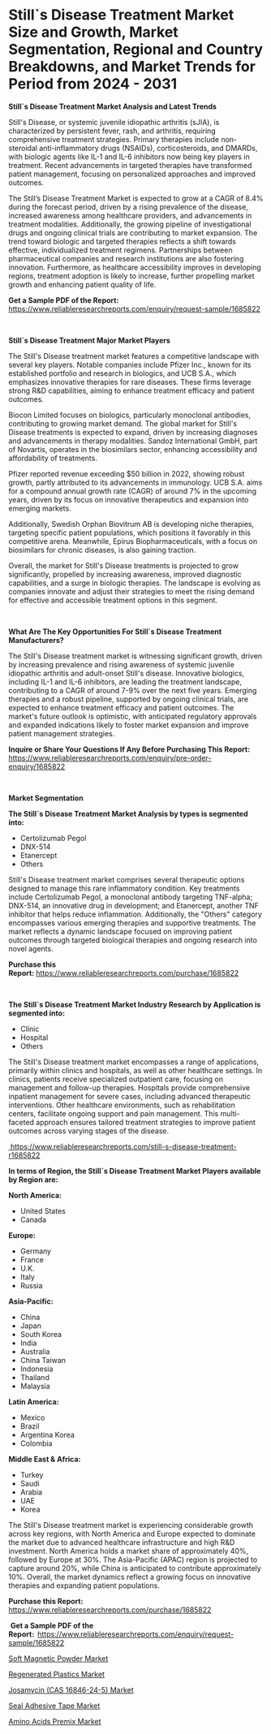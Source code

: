 <p><h1>Still`s Disease Treatment Market Size and Growth, Market Segmentation, Regional and Country Breakdowns, and Market Trends for Period from 2024 -  2031</h1></p><p><strong>Still`s Disease Treatment Market Analysis and Latest Trends</strong></p>
<p><p>Still's Disease, or systemic juvenile idiopathic arthritis (sJIA), is characterized by persistent fever, rash, and arthritis, requiring comprehensive treatment strategies. Primary therapies include non-steroidal anti-inflammatory drugs (NSAIDs), corticosteroids, and DMARDs, with biologic agents like IL-1 and IL-6 inhibitors now being key players in treatment. Recent advancements in targeted therapies have transformed patient management, focusing on personalized approaches and improved outcomes.</p><p>The Still’s Disease Treatment Market is expected to grow at a CAGR of 8.4% during the forecast period, driven by a rising prevalence of the disease, increased awareness among healthcare providers, and advancements in treatment modalities. Additionally, the growing pipeline of investigational drugs and ongoing clinical trials are contributing to market expansion. The trend toward biologic and targeted therapies reflects a shift towards effective, individualized treatment regimens. Partnerships between pharmaceutical companies and research institutions are also fostering innovation. Furthermore, as healthcare accessibility improves in developing regions, treatment adoption is likely to increase, further propelling market growth and enhancing patient quality of life.</p></p>
<p><strong>Get a Sample PDF of the Report:&nbsp;</strong> <a href="https://www.reliableresearchreports.com/enquiry/request-sample/1685822?utm_campaign=16&utm_medium=2&utm_source=Github&utm_content=ia&utm_term=06102024&utm_id=stills-disease-treatment">https://www.reliableresearchreports.com/enquiry/request-sample/1685822</a></p>
<p>&nbsp;</p>
<p><strong>Still`s Disease Treatment Major Market Players</strong></p>
<p><p>The Still's Disease treatment market features a competitive landscape with several key players. Notable companies include Pfizer Inc., known for its established portfolio and research in biologics, and UCB S.A., which emphasizes innovative therapies for rare diseases. These firms leverage strong R&D capabilities, aiming to enhance treatment efficacy and patient outcomes.</p><p>Biocon Limited focuses on biologics, particularly monoclonal antibodies, contributing to growing market demand. The global market for Still's Disease treatments is expected to expand, driven by increasing diagnoses and advancements in therapy modalities. Sandoz International GmbH, part of Novartis, operates in the biosimilars sector, enhancing accessibility and affordability of treatments. </p><p>Pfizer reported revenue exceeding $50 billion in 2022, showing robust growth, partly attributed to its advancements in immunology. UCB S.A. aims for a compound annual growth rate (CAGR) of around 7% in the upcoming years, driven by its focus on innovative therapeutics and expansion into emerging markets.</p><p>Additionally, Swedish Orphan Biovitrum AB is developing niche therapies, targeting specific patient populations, which positions it favorably in this competitive arena. Meanwhile, Epirus Biopharmaceuticals, with a focus on biosimilars for chronic diseases, is also gaining traction.</p><p>Overall, the market for Still's Disease treatments is projected to grow significantly, propelled by increasing awareness, improved diagnostic capabilities, and a surge in biologic therapies. The landscape is evolving as companies innovate and adjust their strategies to meet the rising demand for effective and accessible treatment options in this segment.</p></p>
<p>&nbsp;</p>
<p><strong>What Are The Key Opportunities For Still`s Disease Treatment Manufacturers?</strong></p>
<p><p>The Still's Disease treatment market is witnessing significant growth, driven by increasing prevalence and rising awareness of systemic juvenile idiopathic arthritis and adult-onset Still's disease. Innovative biologics, including IL-1 and IL-6 inhibitors, are leading the treatment landscape, contributing to a CAGR of around 7-9% over the next five years. Emerging therapies and a robust pipeline, supported by ongoing clinical trials, are expected to enhance treatment efficacy and patient outcomes. The market's future outlook is optimistic, with anticipated regulatory approvals and expanded indications likely to foster market expansion and improve patient management strategies.</p></p>
<p><strong>Inquire or Share Your Questions If Any Before Purchasing This Report:</strong> <a href="https://www.reliableresearchreports.com/enquiry/pre-order-enquiry/1685822?utm_campaign=16&utm_medium=2&utm_source=Github&utm_content=ia&utm_term=06102024&utm_id=stills-disease-treatment">https://www.reliableresearchreports.com/enquiry/pre-order-enquiry/1685822</a></p>
<p>&nbsp;</p>
<p><strong>Market Segmentation</strong></p>
<p><strong>The Still`s Disease Treatment Market Analysis by types is segmented into:</strong></p>
<p><ul><li>Certolizumab Pegol</li><li>DNX-514</li><li>Etanercept</li><li>Others</li></ul></p>
<p><p>Still's Disease treatment market comprises several therapeutic options designed to manage this rare inflammatory condition. Key treatments include Certolizumab Pegol, a monoclonal antibody targeting TNF-alpha; DNX-514, an innovative drug in development; and Etanercept, another TNF inhibitor that helps reduce inflammation. Additionally, the "Others" category encompasses various emerging therapies and supportive treatments. The market reflects a dynamic landscape focused on improving patient outcomes through targeted biological therapies and ongoing research into novel agents.</p></p>
<p><strong>Purchase this Report:&nbsp;</strong><a href="https://www.reliableresearchreports.com/purchase/1685822?utm_campaign=16&utm_medium=2&utm_source=Github&utm_content=ia&utm_term=06102024&utm_id=stills-disease-treatment">https://www.reliableresearchreports.com/purchase/1685822</a></p>
<p>&nbsp;</p>
<p><strong>The Still`s Disease Treatment Market Industry Research by Application is segmented into:</strong></p>
<p><ul><li>Clinic</li><li>Hospital</li><li>Others</li></ul></p>
<p><p>The Still's Disease treatment market encompasses a range of applications, primarily within clinics and hospitals, as well as other healthcare settings. In clinics, patients receive specialized outpatient care, focusing on management and follow-up therapies. Hospitals provide comprehensive inpatient management for severe cases, including advanced therapeutic interventions. Other healthcare environments, such as rehabilitation centers, facilitate ongoing support and pain management. This multi-faceted approach ensures tailored treatment strategies to improve patient outcomes across varying stages of the disease.</p></p>
<p><a href="https://www.reliableresearchreports.com/still-s-disease-treatment-r1685822?utm_campaign=16&utm_medium=2&utm_source=Github&utm_content=ia&utm_term=06102024&utm_id=stills-disease-treatment">&nbsp;https://www.reliableresearchreports.com/still-s-disease-treatment-r1685822</a></p>
<p><strong>In terms of Region, the Still`s Disease Treatment Market Players available by Region are:</strong></p>
<p>
    <p> <strong> North America: </strong>
        <ul>
            <li>United States</li>
            <li>Canada</li>
        </ul>
        </p> 
    <p> <strong> Europe: </strong>
        <ul>
            <li>Germany</li>
            <li>France</li>
            <li>U.K.</li>
            <li>Italy</li>
            <li>Russia</li>
        </ul>
        </p> 
    <p> <strong> Asia-Pacific: </strong>
        <ul>
            <li>China</li>
            <li>Japan</li>
            <li>South Korea</li>
            <li>India</li>
            <li>Australia</li>
            <li>China Taiwan</li>
            <li>Indonesia</li>
            <li>Thailand</li>
            <li>Malaysia</li>
        </ul>
        </p> 
    <p> <strong> Latin America: </strong>
        <ul>
            <li>Mexico</li>
            <li>Brazil</li>
            <li>Argentina Korea</li>
            <li>Colombia</li>
        </ul>
        </p> 
    <p> <strong> Middle East & Africa: </strong>
        <ul>
            <li>Turkey</li>
            <li>Saudi</li>
            <li>Arabia</li>
            <li>UAE</li>
            <li>Korea</li>
        </ul>
    </p>
    </p>
<p><p>The Still's Disease treatment market is experiencing considerable growth across key regions, with North America and Europe expected to dominate the market due to advanced healthcare infrastructure and high R&D investment. North America holds a market share of approximately 40%, followed by Europe at 30%. The Asia-Pacific (APAC) region is projected to capture around 20%, while China is anticipated to contribute approximately 10%. Overall, the market dynamics reflect a growing focus on innovative therapies and expanding patient populations.</p></p>
<p><strong>Purchase this Report: </strong><a href="https://www.reliableresearchreports.com/purchase/1685822?utm_campaign=16&utm_medium=2&utm_source=Github&utm_content=ia&utm_term=06102024&utm_id=stills-disease-treatment">https://www.reliableresearchreports.com/purchase/1685822</a></p>
<p>&nbsp;<strong>Get a Sample PDF of the Report:&nbsp;&nbsp;</strong><a href="https://www.reliableresearchreports.com/enquiry/request-sample/1685822?utm_campaign=16&utm_medium=2&utm_source=Github&utm_content=ia&utm_term=06102024&utm_id=stills-disease-treatment">https://www.reliableresearchreports.com/enquiry/request-sample/1685822</a></p>
<p><strong></strong></p>
<p><p><a href="https://medium.com/@jonathanailey6577467/soft-magnetic-powder-market-forecast-global-market-trends-and-analysis-from-2024-to-2031-covered-16dcd963a6b4?postPublishedType=repub&utm_campaign=16&utm_medium=2&utm_source=Github&utm_content=ia&utm_term=06102024&utm_id=stills-disease-treatment">Soft Magnetic Powder Market</a></p><p><a href="https://www.linkedin.com/pulse/regenerated-plastics-market-trends-growth-outlook-kjhme?utm_campaign=16&utm_medium=2&utm_source=Github&utm_content=ia&utm_term=06102024&utm_id=stills-disease-treatment">Regenerated Plastics Market</a></p><p><a href="https://github.com/JosephineMcguire65/Market-Research-Report-List-1/blob/main/josamycin-cas-16846-24-5-market.md?utm_campaign=16&utm_medium=2&utm_source=Github&utm_content=ia&utm_term=06102024&utm_id=stills-disease-treatment">Josamycin (CAS 16846-24-5) Market</a></p><p><a href="https://www.linkedin.com/pulse/seal-adhesive-tape-market-size-segmentation-trends-growth-2hxue?utm_campaign=16&utm_medium=2&utm_source=Github&utm_content=ia&utm_term=06102024&utm_id=stills-disease-treatment">Seal Adhesive Tape Market</a></p><p><a href="https://github.com/FahadAhmed712/Market-Research-Report-List-1/blob/main/amino-acids-premix-market.md?utm_campaign=16&utm_medium=2&utm_source=Github&utm_content=ia&utm_term=06102024&utm_id=stills-disease-treatment">Amino Acids Premix Market</a></p></p>